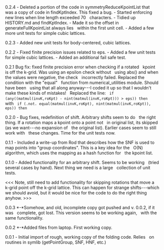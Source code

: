0.2.4
*-* Deleted a portion of the code in symmetryReduceKpointList that
&nbsp; was a copy of code in findKptIndex. This fixed a bug.
*-* Started enforcing new lines when line length exceeded 70
&nbsp; characters.
*-* Tidied up HISTORY.md and findKptIndex.
*-* Made it so the offset in generateFullKpointList always lies
&nbsp; within the first unit cell.
*-* Added a few more unit tests for simple cubic lattices.

0.2.3 
*-* Added new unit tests for body-centered, cubic lattices.

0.2.2
*-* Fixed finite precision issues related to eps.
*-* Added a few unit tests for simple cubic lattices.
*-* Added an additional fail safe test.

0.2.1 Bug fix: fixed finite precision error when checking if a rotated
&nbsp; kpoint is off the k-grid. Was using an epsilon check without
&nbsp; using abs() and when the values were negative, the check
&nbsp; incorrectly failed. Replaced the condition with the "equal"
&nbsp; function from numerical_utilities module. Should have been
&nbsp; using that all along anyway---I coded it up so that I wouldn't
&nbsp; make these kinds of mistakes!
&nbsp; Replaced the line:
&nbsp; ```if (any((matmul(invK,roKpt) - nint(matmul(invK,roKpt))) > eps)) then```
&nbsp; with
&nbsp; ```if (.not. equal(matmul(invK,roKpt), nint(matmul(invK,roKpt)), eps)) then```
      
0.2.0
*-* Bug fixes, redefinition of shift. Arbitrary shifts seem to do
&nbsp; the right thing. If a rotation maps a kpoint onto a point not
&nbsp; in original list, its skipped (as we want---no expansion of
&nbsp; the original list). Earlier cases seem to still work with
&nbsp; these changes. Time for the unit tests now. 

0.1.1
*-* Included a write-up from Rod that describes how the SNF is used to
&nbsp; map points into "group coordinates". This is a key idea for the
&nbsp; O(N) algorithm, which uses the mapping as a hash function for
&nbsp; the kpoint list.

0.1.0
*-* Added functionality for an arbitrary shift. Seems to be working
&nbsp; (tried several cases by hand). Next thing we need is a large
&nbsp; collection of unit tests.

<<< Note, still need to add functionality for skipping rotations that
move a k-grid point off the k-grid lattice. This can happen for
strange shifts---which we should avoid, but it would be nice for the
code to do the right thing anyhow. >>> 

0.0.3
*-*Somehow, and old, incomplete copy got pushed and v. 0.0.2, if it was
&nbsp; complete, got lost. This version seems to be working again,
&nbsp; with the same functionality.

0.0.2
*-*Added files from laptop. First working copy.

0.0.1
*-* Initial import of rough, working copy of the folding code. Relies
&nbsp; on routines in symlib (getPointGroup, SNF, HNF, etc.)
